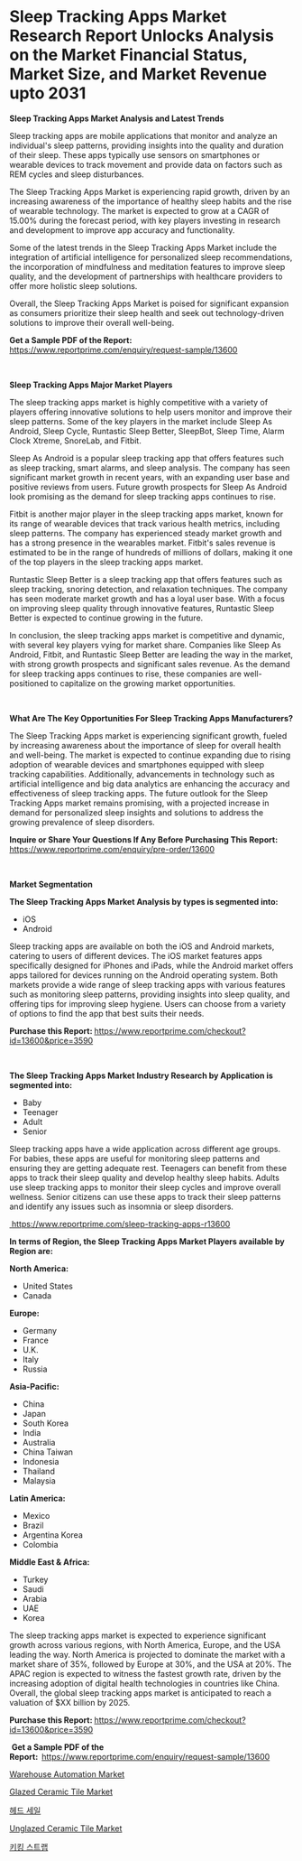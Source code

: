 <p><h1>Sleep Tracking Apps Market Research Report Unlocks Analysis on the Market Financial Status, Market Size, and Market Revenue upto 2031</h1></p><p><strong>Sleep Tracking Apps Market Analysis and Latest Trends</strong></p>
<p><p>Sleep tracking apps are mobile applications that monitor and analyze an individual's sleep patterns, providing insights into the quality and duration of their sleep. These apps typically use sensors on smartphones or wearable devices to track movement and provide data on factors such as REM cycles and sleep disturbances.</p><p>The Sleep Tracking Apps Market is experiencing rapid growth, driven by an increasing awareness of the importance of healthy sleep habits and the rise of wearable technology. The market is expected to grow at a CAGR of 15.00% during the forecast period, with key players investing in research and development to improve app accuracy and functionality.</p><p>Some of the latest trends in the Sleep Tracking Apps Market include the integration of artificial intelligence for personalized sleep recommendations, the incorporation of mindfulness and meditation features to improve sleep quality, and the development of partnerships with healthcare providers to offer more holistic sleep solutions.</p><p>Overall, the Sleep Tracking Apps Market is poised for significant expansion as consumers prioritize their sleep health and seek out technology-driven solutions to improve their overall well-being.</p></p>
<p><strong>Get a Sample PDF of the Report:&nbsp;</strong> <a href="https://www.reportprime.com/enquiry/request-sample/13600">https://www.reportprime.com/enquiry/request-sample/13600</a></p>
<p>&nbsp;</p>
<p><strong>Sleep Tracking Apps Major Market Players</strong></p>
<p><p>The sleep tracking apps market is highly competitive with a variety of players offering innovative solutions to help users monitor and improve their sleep patterns. Some of the key players in the market include Sleep As Android, Sleep Cycle, Runtastic Sleep Better, SleepBot, Sleep Time, Alarm Clock Xtreme, SnoreLab, and Fitbit.</p><p>Sleep As Android is a popular sleep tracking app that offers features such as sleep tracking, smart alarms, and sleep analysis. The company has seen significant market growth in recent years, with an expanding user base and positive reviews from users. Future growth prospects for Sleep As Android look promising as the demand for sleep tracking apps continues to rise.</p><p>Fitbit is another major player in the sleep tracking apps market, known for its range of wearable devices that track various health metrics, including sleep patterns. The company has experienced steady market growth and has a strong presence in the wearables market. Fitbit's sales revenue is estimated to be in the range of hundreds of millions of dollars, making it one of the top players in the sleep tracking apps market.</p><p>Runtastic Sleep Better is a sleep tracking app that offers features such as sleep tracking, snoring detection, and relaxation techniques. The company has seen moderate market growth and has a loyal user base. With a focus on improving sleep quality through innovative features, Runtastic Sleep Better is expected to continue growing in the future.</p><p>In conclusion, the sleep tracking apps market is competitive and dynamic, with several key players vying for market share. Companies like Sleep As Android, Fitbit, and Runtastic Sleep Better are leading the way in the market, with strong growth prospects and significant sales revenue. As the demand for sleep tracking apps continues to rise, these companies are well-positioned to capitalize on the growing market opportunities.</p></p>
<p>&nbsp;</p>
<p><strong>What Are The Key Opportunities For Sleep Tracking Apps Manufacturers?</strong></p>
<p><p>The Sleep Tracking Apps market is experiencing significant growth, fueled by increasing awareness about the importance of sleep for overall health and well-being. The market is expected to continue expanding due to rising adoption of wearable devices and smartphones equipped with sleep tracking capabilities. Additionally, advancements in technology such as artificial intelligence and big data analytics are enhancing the accuracy and effectiveness of sleep tracking apps. The future outlook for the Sleep Tracking Apps market remains promising, with a projected increase in demand for personalized sleep insights and solutions to address the growing prevalence of sleep disorders.</p></p>
<p><strong>Inquire or Share Your Questions If Any Before Purchasing This Report:</strong> <a href="https://www.reportprime.com/enquiry/pre-order/13600">https://www.reportprime.com/enquiry/pre-order/13600</a></p>
<p>&nbsp;</p>
<p><strong>Market Segmentation</strong></p>
<p><strong>The Sleep Tracking Apps Market Analysis by types is segmented into:</strong></p>
<p><ul><li>iOS</li><li>Android</li></ul></p>
<p><p>Sleep tracking apps are available on both the iOS and Android markets, catering to users of different devices. The iOS market features apps specifically designed for iPhones and iPads, while the Android market offers apps tailored for devices running on the Android operating system. Both markets provide a wide range of sleep tracking apps with various features such as monitoring sleep patterns, providing insights into sleep quality, and offering tips for improving sleep hygiene. Users can choose from a variety of options to find the app that best suits their needs.</p></p>
<p><strong>Purchase this Report:&nbsp;</strong><a href="https://www.reportprime.com/checkout?id=13600&price=3590">https://www.reportprime.com/checkout?id=13600&price=3590</a></p>
<p>&nbsp;</p>
<p><strong>The Sleep Tracking Apps Market Industry Research by Application is segmented into:</strong></p>
<p><ul><li>Baby</li><li>Teenager</li><li>Adult</li><li>Senior</li></ul></p>
<p><p>Sleep tracking apps have a wide application across different age groups. For babies, these apps are useful for monitoring sleep patterns and ensuring they are getting adequate rest. Teenagers can benefit from these apps to track their sleep quality and develop healthy sleep habits. Adults use sleep tracking apps to monitor their sleep cycles and improve overall wellness. Senior citizens can use these apps to track their sleep patterns and identify any issues such as insomnia or sleep disorders.</p></p>
<p><a href="https://www.reportprime.com/sleep-tracking-apps-r13600">&nbsp;https://www.reportprime.com/sleep-tracking-apps-r13600</a></p>
<p><strong>In terms of Region, the Sleep Tracking Apps Market Players available by Region are:</strong></p>
<p>
    <p> <strong> North America: </strong>
        <ul>
            <li>United States</li>
            <li>Canada</li>
        </ul>
        </p> 
    <p> <strong> Europe: </strong>
        <ul>
            <li>Germany</li>
            <li>France</li>
            <li>U.K.</li>
            <li>Italy</li>
            <li>Russia</li>
        </ul>
        </p> 
    <p> <strong> Asia-Pacific: </strong>
        <ul>
            <li>China</li>
            <li>Japan</li>
            <li>South Korea</li>
            <li>India</li>
            <li>Australia</li>
            <li>China Taiwan</li>
            <li>Indonesia</li>
            <li>Thailand</li>
            <li>Malaysia</li>
        </ul>
        </p> 
    <p> <strong> Latin America: </strong>
        <ul>
            <li>Mexico</li>
            <li>Brazil</li>
            <li>Argentina Korea</li>
            <li>Colombia</li>
        </ul>
        </p> 
    <p> <strong> Middle East & Africa: </strong>
        <ul>
            <li>Turkey</li>
            <li>Saudi</li>
            <li>Arabia</li>
            <li>UAE</li>
            <li>Korea</li>
        </ul>
    </p>
    </p>
<p><p>The sleep tracking apps market is expected to experience significant growth across various regions, with North America, Europe, and the USA leading the way. North America is projected to dominate the market with a market share of 35%, followed by Europe at 30%, and the USA at 20%. The APAC region is expected to witness the fastest growth rate, driven by the increasing adoption of digital health technologies in countries like China. Overall, the global sleep tracking apps market is anticipated to reach a valuation of $XX billion by 2025.</p></p>
<p><strong>Purchase this Report: </strong><a href="https://www.reportprime.com/checkout?id=13600&price=3590">https://www.reportprime.com/checkout?id=13600&price=3590</a></p>
<p>&nbsp;<strong>Get a Sample PDF of the Report:&nbsp;&nbsp;</strong><a href="https://www.reportprime.com/enquiry/request-sample/13600">https://www.reportprime.com/enquiry/request-sample/13600</a></p>
<p><strong></strong></p>
<p><p><a href="https://github.com/abdelrhmankishk22/Market-Research-Report-List-4/blob/main/warehouse-automation-market.md">Warehouse Automation Market</a></p><p><a href="https://issuu.com/reportprime-2/docs/glazed-ceramic-tile-market-size-2030.pptx">Glazed Ceramic Tile Market</a></p><p><a href="https://github.com/vsckjg50460/Market-Research-Report-List-1/blob/main/740442222629.md">헤드 세일</a></p><p><a href="https://issuu.com/reportprime-2/docs/unglazed-ceramic-tile-market-size-2030.pptx">Unglazed Ceramic Tile Market</a></p><p><a href="https://github.com/GabrielBlanda5656/Market-Research-Report-List-1/blob/main/148313022630.md">키킹 스트랩</a></p></p>